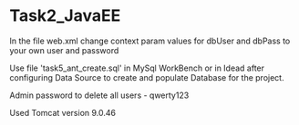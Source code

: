 # Task2_JavaEE

In the file web.xml change context param values for dbUser and dbPass to your own user and password

Use file 'task5_ant_create.sql' in MySql WorkBench or in Idead after configuring Data Source to create and populate Database for the project.

Admin password to delete all users - qwerty123

Used Tomcat version 9.0.46
